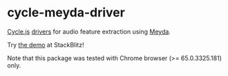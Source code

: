 <!-- This README.md is automatically generated. Edit the JSDoc comments in source code or the md files in docs/readmes/. -->

# cycle-meyda-driver

[Cycle.js](http://cycle.js.org/) [drivers](https://cycle.js.org/drivers.html) for audio feature extraction using [Meyda](https://github.com/meyda/meyda).

Try [the demo](https://stackblitz.com/edit/cycle-robot-drivers-demos-meyda) at StackBlitz!

Note that this package was tested with Chrome browser (>= 65.0.3325.181) only.
